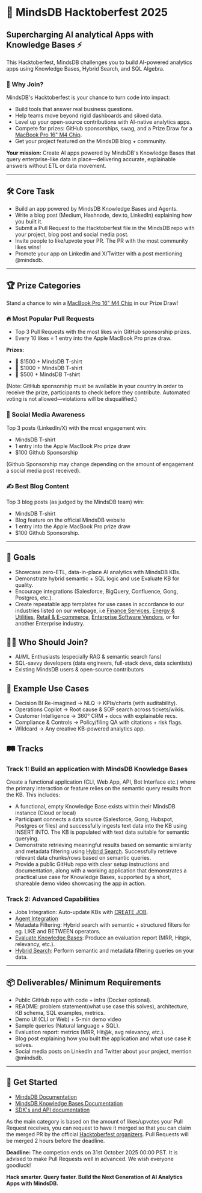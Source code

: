 # 🎃 MindsDB Hacktoberfest 2025 

## Supercharging AI analytical Apps with Knowledge Bases ⚡

This Hacktoberfest, MindsDB challenges you to build AI-powered analytics apps using Knowledge Bases, Hybrid Search, and SQL Algebra.


### 🌟 Why Join?
MindsDB's Hacktoberfest is your chance to turn code into impact:
- Build tools that answer real business questions.
- Help teams move beyond rigid dashboards and siloed data.
- Level up your open-source contributions with AI-native analytics apps.
- Compete for prizes: GitHub sponsorships, swag, and a Prize Draw for a [MacBook Pro 16" M4 Chip](https://www.apple.com/shop/buy-mac/macbook-pro/16-inch-space-black-standard-display-apple-m4-pro-with-14-core-cpu-and-20-core-gpu-48gb-memory-512gb).
- Get your project featured on the MindsDB blog + community.

**Your mission:** Create AI apps powered by MindsDB's Knowledge Bases that query enterprise-like data in place—delivering accurate, explainable answers without ETL or data movement.


------

## 🛠️ Core Task

- Build an app powered by MindsDB Knowledge Bases and Agents.
- Write a blog post (Medium, Hashnode, dev.to, LinkedIn) explaining how you built it.
- Submit a Pull Request to the Hacktoberfest file in the MindsDB repo with your project, blog post and social media post.
- Invite people to like/upvote your PR. The PR with the most community likes wins!
- Promote your app on LinkedIn and X/Twitter with a post mentioning @mindsdb.

-----

## 🏆 Prize Categories

Stand a chance to win a [MacBook Pro 16" M4 Chip](https://www.apple.com/shop/buy-mac/macbook-pro/16-inch-space-black-standard-display-apple-m4-pro-with-14-core-cpu-and-20-core-gpu-48gb-memory-512gb) in our Prize Draw!

### 🔥 Most Popular Pull Requests
- Top 3 Pull Requests with the most likes win GitHub sponsorship prizes.
- Every 10 likes = 1 entry into the Apple MacBook Pro prize draw.
  
**Prizes:**
- 🥇 $1500 + MindsDB T-shirt
- 🥈 $1000 + MindsDB T-shirt
- 🥉 $500 + MindsDB T-shirt


(Note: GitHub sponsorship must be available in your country in order to receive the prize, participants to check before they contribute. Automated voting is not allowed—violations will be disqualified.)

### 📣 Social Media Awareness
Top 3 posts (LinkedIn/X) with the most engagement win:
- MindsDB T-shirt
- 1 entry into the Apple MacBook Pro prize draw
- $100 Github Sponsorship

(Github Sponsorship may change depending on the amount of engagement a social media post received).

### ✍️ Best Blog Content
Top 3 blog posts (as judged by the MindsDB team) win:
- MindsDB T-shirt
- Blog feature on the official MindsDB website
- 1 entry into the Apple MacBook Pro prize draw
- $100 Github Sponsorship.

----

## 🎯 Goals
- Showcase zero-ETL, data-in-place AI analytics with MindsDB KBs.
- Demonstrate hybrid semantic + SQL logic and use Evaluate KB for quality.
- Encourage integrations (Salesforce, BigQuery, Confluence, Gong, Postgres, etc.).
- Create repeatable app templates for use cases in accordance to our industries listed on our webpage, i.e [Finance Services](https://mindsdb.com/solutions/industry/ai-data-solution-financial-services), [Energy & Utilities](https://mindsdb.com/solutions/industry/ai-data-solution-energy-utilities), [Retail & E-commerce](https://mindsdb.com/solutions/industry/ai-data-solution-retail-ecommerce), [Enterprise Software Vendors](https://mindsdb.com/solutions/industry/ai-data-solution-b2b-tech), or for another Enterprise industry.

## 👩‍💻 Who Should Join?
- AI/ML Enthusiasts (especially RAG & semantic search fans)
- SQL-savvy developers (data engineers, full-stack devs, data scientists)
- Existing MindsDB users & open-source contributors

## 🔑 Example Use Cases
- Decision BI Re-imagined → NLQ → KPIs/charts (with auditability).
- Operations Copilot → Root cause & SOP search across tickets/wikis.
- Customer Intelligence → 360° CRM + docs with explainable recs.
- Compliance & Controls → Policy/filing QA with citations + risk flags.
- Wildcard → Any creative KB-powered analytics app.

## 🛤️ Tracks

### Track 1: Build an application with MindsDB Knowledge Bases

Create a functional application (CLI, Web App, API, Bot Interface etc.) where the primary interaction or feature relies on the semantic query results from the KB. This includes:
  - A functional, empty Knowledge Base exists within their MindsDB instance (Cloud or local)
  - Participant connects a data source (Salesforce, Gong, Hubspot, Postgres or files) and successfully ingests text data into the KB using INSERT INTO. The KB is populated with text data suitable for semantic querying.
  - Demonstrate retrieving meaningful results based on semantic similarity and metadata filtering using [Hybrid Search](https://docs.mindsdb.com/mindsdb_sql/knowledge_bases/hybrid_search). Successfully retrieve relevant data chunks/rows based on semantic queries. 
  - Provide a public GitHub repo with clear setup instructions and documentation, along with a working application that demonstrates a practical use case for Knowledge Bases, supported by a short, shareable demo video showcasing the app in action.

### Track 2: Advanced Capabilities
- Jobs Integration: Auto-update KBs with [CREATE JOB](https://docs.mindsdb.com/mindsdb_sql/sql/create/jobs).
- [Agent Integration](https://docs.mindsdb.com/mindsdb_sql/agents/agent)
- Metadata Filtering: Hybrid search with semantic + structured filters for eg. LIKE and BETWEEN operators.
- [Evaluate Knowledge Bases](https://docs.mindsdb.com/mindsdb_sql/knowledge_bases/evaluate): Produce an evaluation report (MRR, Hit@k, relevancy, etc.).
- [Hybrid Search](https://docs.mindsdb.com/mindsdb_sql/knowledge_bases/hybrid_search): Perform semantic and metadata filtering queries on your data.

-----

## 📦 Deliverables/ Minimum Requirements
- Public GitHub repo with code + infra (Docker optional).
- README: problem statement(what use case this solves), architecture, KB schema, SQL examples, metrics.
- Demo UI (CLI or Web) + 5-min demo video
- Sample queries (Natural language + SQL).
- Evaluation report: metrics (MRR, Hit@k, avg relevancy, etc.).
- Blog post explaining how you built the application and what use case it solves.
- Social media posts on LinkedIn and Twitter about your project, mention @mindsdb.

----

## 🚀 Get Started

- [MindsDB Documentation](https://docs.mindsdb.com/mindsdb)
- [MindsDB Knowledge Bases Documentation](https://docs.mindsdb.com/mindsdb_sql/knowledge_bases/overview)
- [SDK's and API documentation](https://docs.mindsdb.com/overview_sdks_apis)

As the main category is based on the amount of likes/upvotes your Pull Request receives, you can request to have it merged so that you can claim the merged PR by the official [Hacktoberfest organizers](https://hacktoberfest.com/participation/). Pull Requests will be merged 2 hours before the deadline.

**Deadline:**
The competion ends on 31st October 2025 00:00 PST. It is advised to make Pull Requests well in advanced. We wish everyone goodluck!

**Hack smarter. Query faster. Build the Next Generation of AI Analytics Apps with MindsDB.**




